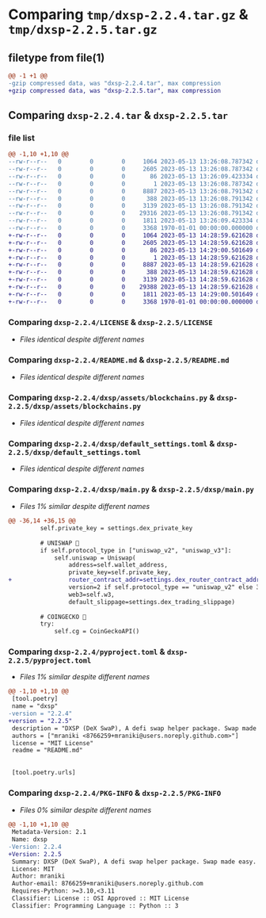 # Comparing `tmp/dxsp-2.2.4.tar.gz` & `tmp/dxsp-2.2.5.tar.gz`

## filetype from file(1)

```diff
@@ -1 +1 @@
-gzip compressed data, was "dxsp-2.2.4.tar", max compression
+gzip compressed data, was "dxsp-2.2.5.tar", max compression
```

## Comparing `dxsp-2.2.4.tar` & `dxsp-2.2.5.tar`

### file list

```diff
@@ -1,10 +1,10 @@
--rw-r--r--   0        0        0     1064 2023-05-13 13:26:08.787342 dxsp-2.2.4/LICENSE
--rw-r--r--   0        0        0     2605 2023-05-13 13:26:08.787342 dxsp-2.2.4/README.md
--rw-r--r--   0        0        0       86 2023-05-13 13:26:09.423334 dxsp-2.2.4/dxsp/__init__.py
--rw-r--r--   0        0        0        1 2023-05-13 13:26:08.787342 dxsp-2.2.4/dxsp/assets/__init__.py
--rw-r--r--   0        0        0     8887 2023-05-13 13:26:08.791342 dxsp-2.2.4/dxsp/assets/blockchains.py
--rw-r--r--   0        0        0      388 2023-05-13 13:26:08.791342 dxsp-2.2.4/dxsp/config.py
--rw-r--r--   0        0        0     3139 2023-05-13 13:26:08.791342 dxsp-2.2.4/dxsp/default_settings.toml
--rw-r--r--   0        0        0    29316 2023-05-13 13:26:08.791342 dxsp-2.2.4/dxsp/main.py
--rw-r--r--   0        0        0     1811 2023-05-13 13:26:09.423334 dxsp-2.2.4/pyproject.toml
--rw-r--r--   0        0        0     3368 1970-01-01 00:00:00.000000 dxsp-2.2.4/PKG-INFO
+-rw-r--r--   0        0        0     1064 2023-05-13 14:28:59.621628 dxsp-2.2.5/LICENSE
+-rw-r--r--   0        0        0     2605 2023-05-13 14:28:59.621628 dxsp-2.2.5/README.md
+-rw-r--r--   0        0        0       86 2023-05-13 14:29:00.501649 dxsp-2.2.5/dxsp/__init__.py
+-rw-r--r--   0        0        0        1 2023-05-13 14:28:59.621628 dxsp-2.2.5/dxsp/assets/__init__.py
+-rw-r--r--   0        0        0     8887 2023-05-13 14:28:59.621628 dxsp-2.2.5/dxsp/assets/blockchains.py
+-rw-r--r--   0        0        0      388 2023-05-13 14:28:59.621628 dxsp-2.2.5/dxsp/config.py
+-rw-r--r--   0        0        0     3139 2023-05-13 14:28:59.621628 dxsp-2.2.5/dxsp/default_settings.toml
+-rw-r--r--   0        0        0    29388 2023-05-13 14:28:59.621628 dxsp-2.2.5/dxsp/main.py
+-rw-r--r--   0        0        0     1811 2023-05-13 14:29:00.501649 dxsp-2.2.5/pyproject.toml
+-rw-r--r--   0        0        0     3368 1970-01-01 00:00:00.000000 dxsp-2.2.5/PKG-INFO
```

### Comparing `dxsp-2.2.4/LICENSE` & `dxsp-2.2.5/LICENSE`

 * *Files identical despite different names*

### Comparing `dxsp-2.2.4/README.md` & `dxsp-2.2.5/README.md`

 * *Files identical despite different names*

### Comparing `dxsp-2.2.4/dxsp/assets/blockchains.py` & `dxsp-2.2.5/dxsp/assets/blockchains.py`

 * *Files identical despite different names*

### Comparing `dxsp-2.2.4/dxsp/default_settings.toml` & `dxsp-2.2.5/dxsp/default_settings.toml`

 * *Files identical despite different names*

### Comparing `dxsp-2.2.4/dxsp/main.py` & `dxsp-2.2.5/dxsp/main.py`

 * *Files 1% similar despite different names*

```diff
@@ -36,14 +36,15 @@
         self.private_key = settings.dex_private_key
 
         # UNISWAP 🦄
         if self.protocol_type in ["uniswap_v2", "uniswap_v3"]:
             self.uniswap = Uniswap(
                 address=self.wallet_address,
                 private_key=self.private_key,
+                router_contract_addr=settings.dex_router_contract_addr,
                 version=2 if self.protocol_type == "uniswap_v2" else 3,
                 web3=self.w3,
                 default_slippage=settings.dex_trading_slippage)
 
         # COINGECKO 🦎
         try:
             self.cg = CoinGeckoAPI()
```

### Comparing `dxsp-2.2.4/pyproject.toml` & `dxsp-2.2.5/pyproject.toml`

 * *Files 1% similar despite different names*

```diff
@@ -1,10 +1,10 @@
 [tool.poetry]
 name = "dxsp"
-version = "2.2.4"
+version = "2.2.5"
 description = "DXSP (DeX SwaP), A defi swap helper package. Swap made easy."
 authors = ["mraniki <8766259+mraniki@users.noreply.github.com>"]
 license = "MIT License"
 readme = "README.md"
 
 
 [tool.poetry.urls]
```

### Comparing `dxsp-2.2.4/PKG-INFO` & `dxsp-2.2.5/PKG-INFO`

 * *Files 0% similar despite different names*

```diff
@@ -1,10 +1,10 @@
 Metadata-Version: 2.1
 Name: dxsp
-Version: 2.2.4
+Version: 2.2.5
 Summary: DXSP (DeX SwaP), A defi swap helper package. Swap made easy.
 License: MIT
 Author: mraniki
 Author-email: 8766259+mraniki@users.noreply.github.com
 Requires-Python: >=3.10,<3.11
 Classifier: License :: OSI Approved :: MIT License
 Classifier: Programming Language :: Python :: 3
```

